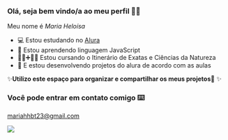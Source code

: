 ### Olá, seja bem vindo/a ao meu perfil 🙋‍♀️

Meu nome é *Maria Heloísa*

- 💻 Estou estudando no [Alura](http://www.alura.com.br) 
- 🚀 Estou aprendendo linguagem JavaScript 
- 👩‍💻➕️🧬🧪 Estou cursando o Itinerário de Exatas e Ciências da Natureza 
- 🤖 E estou desenvolvendo projetos do alura de acordo com as aulas 

✨**Utilizo este espaço para organizar e compartilhar os meus projetos📍** ✨

### Você pode entrar em contato comigo  ⌨️

[mariahhbt23@gmail.com](mariahhbt23@gmail.com)

![](https://giphy.com/gifs/psychedelic-cartoons-computer-DBW3BniaWrFo4)

